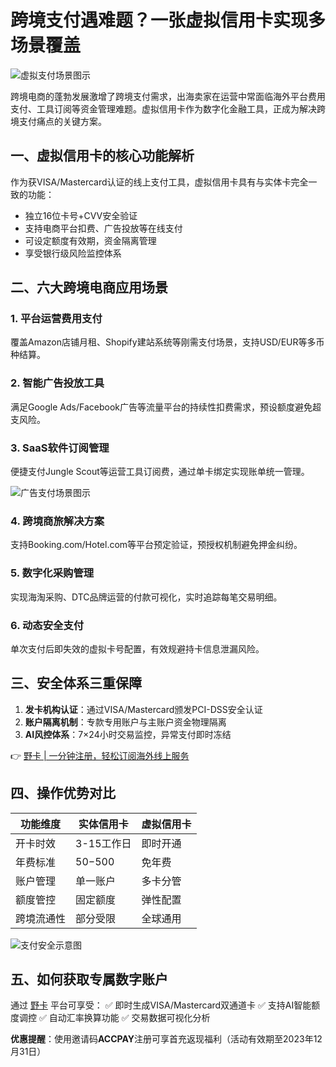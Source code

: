 # 跨境支付遇难题？一张虚拟信用卡实现多场景覆盖

![虚拟支付场景图示](https://www.amz520.com/articleimage?src=https://mmbiz.qpic.cn/mmbiz_png/ibw4SaG3AQ7M9APPon9GhwpR1ewV4kBbz6kEhcVOQRSYIQGEEzVtajrxm90Xibb7ialiaPB8oZdS2kmrUHNwyh0QWw/640?wx_fmt=png)

跨境电商的蓬勃发展激增了跨境支付需求，出海卖家在运营中常面临海外平台费用支付、工具订阅等资金管理难题。虚拟信用卡作为数字化金融工具，正成为解决跨境支付痛点的关键方案。

## 一、虚拟信用卡的核心功能解析
作为获VISA/Mastercard认证的线上支付工具，虚拟信用卡具有与实体卡完全一致的功能：
- 独立16位卡号+CVV安全验证
- 支持电商平台扣费、广告投放等在线支付
- 可设定额度有效期，资金隔离管理
- 享受银行级风险监控体系

## 二、六大跨境电商应用场景
### 1. 平台运营费用支付
覆盖Amazon店铺月租、Shopify建站系统等刚需支付场景，支持USD/EUR等多币种结算。

### 2. 智能广告投放工具
满足Google Ads/Facebook广告等流量平台的持续性扣费需求，预设额度避免超支风险。

### 3. SaaS软件订阅管理
便捷支付Jungle Scout等运营工具订阅费，通过单卡绑定实现账单统一管理。

![广告支付场景图示](https://www.amz520.com/articleimage?src=https://mmbiz.qpic.cn/mmbiz_jpg/ibw4SaG3AQ7PkYsYbEzc8icM8R6dSIGpmKL26xBR2icWLq1tAUl7bavGPLNsPqnff6urUsNVU6j7Zd331dWVAfNYA/640?wx_fmt=jpeg)

### 4. 跨境商旅解决方案
支持Booking.com/Hotel.com等平台预定验证，预授权机制避免押金纠纷。

### 5. 数字化采购管理
实现海淘采购、DTC品牌运营的付款可视化，实时追踪每笔交易明细。

### 6. 动态安全支付
单次支付后即失效的虚拟卡号配置，有效规避持卡信息泄漏风险。

## 三、安全体系三重保障
1. **发卡机构认证**：通过VISA/Mastercard颁发PCI-DSS安全认证
2. **账户隔离机制**：专款专用账户与主账户资金物理隔离
3. **AI风控体系**：7×24小时交易监控，异常支付即时冻结

👉 [野卡 | 一分钟注册，轻松订阅海外线上服务](https://bbtdd.com/yeka)

## 四、操作优势对比
| 功能维度       | 实体信用卡 | 虚拟信用卡 |
|----------------|------------|------------|
| 开卡时效       | 3-15工作日 | 即时开通   | 
| 年费标准       | $50-$500   | 免年费     |
| 账户管理       | 单一账户   | 多卡分管   |
| 额度管控       | 固定额度   | 弹性配置   |
| 跨境流通性     | 部分受限   | 全球通用   |

![支付安全示意图](https://www.amz520.com/articleimage?src=https://mmbiz.qpic.cn/mmbiz_gif/ibw4SaG3AQ7M9APPon9GhwpR1ewV4kBbzFictXbBSj3uKtp9oCdAkkXrBrYIFoNgQdMDMzZ1Evnccl1icDch7kVHQ/640?wx_fmt=gif)

## 五、如何获取专属数字账户
通过 [野卡](https://bbtdd.com/yeka) 平台可享受：
✅ 即时生成VISA/Mastercard双通道卡
✅ 支持AI智能额度调控
✅ 自动汇率换算功能
✅ 交易数据可视化分析

**优惠提醒**：使用邀请码**ACCPAY**注册可享首充返现福利（活动有效期至2023年12月31日）